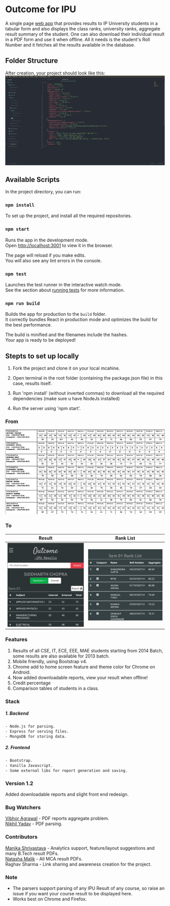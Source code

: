 # Outcome for IPU

A single page [web app](https://outcome-ipu.herokuapp.com) that provides results to IP University students in a tabular form and also displays the class ranks, university ranks, aggregate result summary of the student. One can also download their individual result in a PDF form and use it when offline. All it needs is the student's Roll Number and it fetches all the results available in the database.

## Folder Structure

After creation, your project should look like this:
![structure](Screenshots/folder_struc.jpg)


## Available Scripts

In the project directory, you can run:

### `npm install`

To set up the project, and install all the required repositories.

### `npm start`

Runs the app in the development mode.<br>
Open [http://localhost:3001](http://localhost:3001) to view it in the browser.

The page will reload if you make edits.<br>
You will also see any lint errors in the console.

### `npm test`

Launches the test runner in the interactive watch mode.<br>
See the section about [running tests](#running-tests) for more information.

### `npm run build`

Builds the app for production to the `build` folder.<br>
It correctly bundles React in production mode and optimizes the build for the best performance.

The build is minified and the filenames include the hashes.<br>
Your app is ready to be deployed!


## Stepts to set up locally 

1. Fork the project and clone it on your local mcahine.

2. Open terminal in the root folder (containing the package.json file) in this case, results itself.

3. Run 'npm install' (without inverted commas) to download all the required dependencies (make sure u have NodeJs installed)

4. Run the server using 'npm start'. 


### From
![PDF](Screenshots/PdfScaled.png)

### To
Result             |  Rank List
:-------------------------:|:-------------------------:
![Result Page](Screenshots/ResultPageScaled.png)  |  ![Rank Lists](Screenshots/RankListsScaled.png)

### Features
1. Results of all CSE, IT, ECE, EEE, MAE students starting from 2014 Batch, some results are also available for 2013 batch.
2. Mobile friendly, using Bootstrap v4.
3. Chrome add to home screen feature and theme color for Chrome on Android.
4. Now added downloadable reports, view your result when offline!
5. Credit percentage 
6. Comparison tables of students in a class.

### Stack
##### 1. Backend
	- Node.js for parsing.
	- Express for serving files.
	- MongoDB for storing data. 

##### 2. Frontend
	- Bootstrap.
	- Vanilla Javascript.
	- Some external libs for report generation and saving.

### Version 1.2
Added downloadable reports and slight front end redesign.

### Bug Watchers
[Vibhor Agrawal](https://github.com/vibhor1997a) - PDF reports aggregate problem.  
[Nikhil Yadav](https://github.com/sam1803) - PDF parsing.

### Contributors
[Manika Shrivastava](https://about.me/manikashrivastava) - Analytics support, feature/layout suggestions and many B.Tech result PDFs.  
[Natasha Malik](https://github.com/NatashaMalik-50) - All MCA result PDFs.  
Raghav Sharma - Link sharing and awareness creation for the project.  

### Note

* The parsers support parsing of any IPU Result of any course, so raise an issue if you want your course result to be displayed here.
* Works best on Chrome and Firefox.